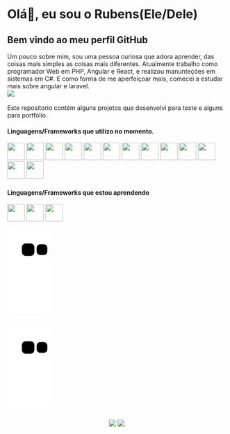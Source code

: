 # Olá👋, eu sou o Rubens(Ele/Dele)

## Bem vindo ao meu perfil GitHub

Um pouco sobre mim, sou uma pessoa curiosa que adora aprender, das coisas mais simples as coisas mais diferentes.
Atualmente trabalho como programador Web em PHP, Angular e React, e realizou manunteções em sistemas em C#. E como forma de me aperfeiçoar mais, comecei a estudar mais sobre angular e laravel.
<br/><img src="https://user-images.githubusercontent.com/49572567/168616470-f3b6a17a-8422-4d62-90d3-52ec3ba3ba21.gif" height="200"/>

Este repositorio contém alguns projetos que desenvolvi para teste e alguns para portfólio.

#### Linguagens/Frameworks que utilizo no momento.
 
<img src="https://cdn.jsdelivr.net/gh/devicons/devicon/icons/php/php-plain.svg" width="40" height="40"/> <img src="https://cdn.jsdelivr.net/gh/devicons/devicon/icons/codeigniter/codeigniter-plain-wordmark.svg" width="40" height="40"/> <img src="https://cdn.jsdelivr.net/gh/devicons/devicon/icons/javascript/javascript-original.svg" width="40" height="40"/> <img src="https://cdn.jsdelivr.net/gh/devicons/devicon/icons/jquery/jquery-original-wordmark.svg" width="40" height="40"/> <img src="https://cdn.jsdelivr.net/gh/devicons/devicon/icons/bootstrap/bootstrap-original-wordmark.svg" width="40" height="40"/> <img src="https://cdn.jsdelivr.net/gh/devicons/devicon/icons/html5/html5-original-wordmark.svg" width="40" height="40" /> <img src="https://cdn.jsdelivr.net/gh/devicons/devicon/icons/csharp/csharp-original.svg" width="40" height="40"/> <img src="https://cdn.jsdelivr.net/gh/devicons/devicon/icons/mysql/mysql-original.svg" width="40" height="40"/> <img src="https://cdn.jsdelivr.net/gh/devicons/devicon/icons/sqlite/sqlite-original.svg" width="40" height="40"/> <img src="https://cdn.jsdelivr.net/gh/devicons/devicon/icons/oracle/oracle-original.svg" width="40" height="40"/> <img src="https://cdn.jsdelivr.net/gh/devicons/devicon/icons/git/git-original.svg" width="40" height="40"/> <img src="https://cdn.jsdelivr.net/gh/devicons/devicon/icons/angularjs/angularjs-original.svg" width="40" height="40"/> <img src="https://cdn.jsdelivr.net/gh/devicons/devicon/icons/react/react-original-wordmark.svg" width="40" height="40"/>
          
#### Linguagens/Frameworks que estou aprendendo

<img src="https://cdn.jsdelivr.net/gh/devicons/devicon/icons/laravel/laravel-plain-wordmark.svg" width="40" height="40"/> <img src="https://cdn.jsdelivr.net/gh/devicons/devicon/icons/docker/docker-plain-wordmark.svg" width="40" height="40"/> <img src="https://cdn.jsdelivr.net/gh/devicons/devicon/icons/composer/composer-original.svg" width="40" height="40"/>

 <picture>
  <source media="(prefers-color-scheme: dark)" srcset="github-snake-dark.svg" />
  <source media="(prefers-color-scheme: light)" srcset="github-snake.svg" />
  <img alt="github-snake" src="https://github.com/RubensHerculano22/RubensHerculano22/blob/output/github-contribution-grid-snake.svg" />
 </picture>
  

## ![snake gif](https://github.com/RubensHerculano22/RubensHerculano22/blob/output/github-contribution-grid-snake.svg)  


<div align="center">
 <a href = "mailto:rubensherculano@hotmail.com"><img src="https://img.shields.io/badge/Gmail-D14836?style=for-the-badge&logo=gmail&logoColor=white" target="_blank"></a>
 <a href="https://www.linkedin.com/in/rubens-herculano-229b3358" target="_blank"><img src="https://img.shields.io/badge/-LinkedIn-%230077B5?style=for-the-badge&logo=linkedin&logoColor=white" target="_blank"></a>
 </div>
          
<!--
<div>
 <a href="https://github.com/RubensHerculano22">
 <img height="180em" src="https://github-readme-stats.vercel.app/api/top-langs/?username=RubensHerculano22&layout=compact&langs_count=7&theme=dracula"/>
 <img height="180em" src="https://github-readme-stats.vercel.app/api?username=RubensHerculano22&show_icons=true&theme=dracula&include_all_commits=true&count_private=true"/>
</div>

<!--
**RubensHerculano22/RubensHerculano22** is a ✨ _special_ ✨ repository because its `README.md` (this file) appears on your GitHub profile.

Here are some ideas to get you started:

- 🔭 I’m currently working on ...
- 🌱 I’m currently learning ...
- 👯 I’m looking to collaborate on ...
- 🤔 I’m looking for help with ...
- 💬 Ask me about ...
- 📫 How to reach me: ...
- 😄 Pronouns: ...
- ⚡ Fun fact: ...
-->
